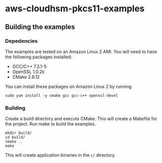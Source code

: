 # aws-cloudhsm-pkcs11-examples

## Building the examples

### Depedencies

The examples are tested on an Amazon Linux 2 AMI. You will need to have the
following packages installed:

* GCC/C++ 7.3.1-5
* OpenSSL 1.0.2k
* CMake 2.8.12

You can install these packages on Amazon Linux 2 by running

```
sudo yum install -y cmake gcc gcc-c++ openssl-devel
```

### Building

Create a build directory and execute CMake. This will create a Makefile for the
project. Run make to build the examples.

```
mkdir build/
cd build/
cmake ..
make
```

This will create application binaries in the `c/` directory.
